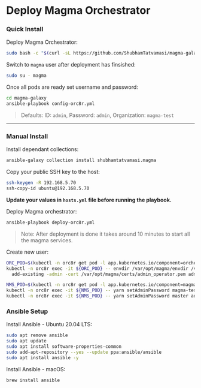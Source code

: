 # Deploy Magma Orchestrator

### Quick Install

Deploy Magma Orchestrator:
```bash
sudo bash -c "$(curl -sL https://github.com/ShubhamTatvamasi/magma-galaxy/raw/master/deploy-orc8r.sh)"
```

Switch to `magma` user after deployment has finsished:
```bash
sudo su - magma
```

Once all pods are ready set username and password:
```bash
cd magma-galaxy
ansible-playbook config-orc8r.yml
```
> Defaults: ID: `admin`, Password: `admin`, Organization: `magma-test`

---

### Manual Install

Install dependant collections:
```bash
ansible-galaxy collection install shubhamtatvamasi.magma
```

Copy your public SSH key to the host:
```bash
ssh-keygen -R 192.168.5.70
ssh-copy-id ubuntu@192.168.5.70
```

**Update your values in `hosts.yml` file before running the playbook.**

Deploy Magma orchestrator:
```bash
ansible-playbook deploy-orc8r.yml
```
> Note: After deployment is done it takes around 10 minutes to start all the magma services.

Create new user:
```bash
ORC_POD=$(kubectl -n orc8r get pod -l app.kubernetes.io/component=orchestrator -o jsonpath='{.items[0].metadata.name}')
kubectl -n orc8r exec -it ${ORC_POD} -- envdir /var/opt/magma/envdir /var/opt/magma/bin/accessc \
  add-existing -admin -cert /var/opt/magma/certs/admin_operator.pem admin_operator

NMS_POD=$(kubectl -n orc8r get pod -l app.kubernetes.io/component=magmalte -o jsonpath='{.items[0].metadata.name}')
kubectl -n orc8r exec -it ${NMS_POD} -- yarn setAdminPassword magma-test admin admin
kubectl -n orc8r exec -it ${NMS_POD} -- yarn setAdminPassword master admin admin
```

### Ansible Setup

Install Ansible - Ubuntu 20.04 LTS:
```bash
sudo apt remove ansible
sudo apt update
sudo apt install software-properties-common
sudo add-apt-repository --yes --update ppa:ansible/ansible
sudo apt install ansible -y
```

Install Ansible - macOS:
```bash
brew install ansible
```
